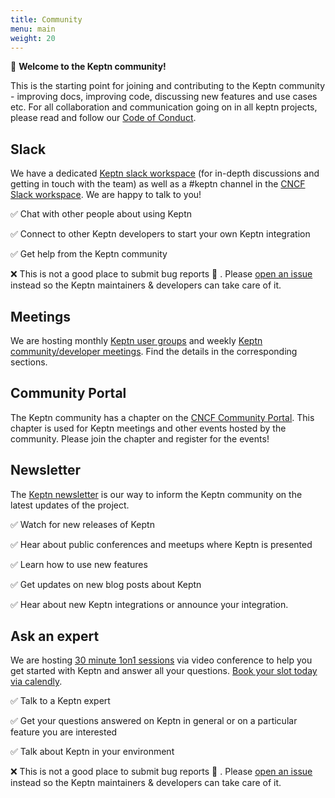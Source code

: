 ```yaml
---
title: Community
menu: main
weight: 20
---
```


👋 **Welcome to the Keptn community!**

This is the starting point for joining and contributing to the Keptn community - improving docs, improving code, discussing new features and use cases etc. For all collaboration and communication going on in all keptn projects, please read and follow our [Code of Conduct](https://github.com/keptn/community/blob/master/CODE_OF_CONDUCT.md).

## Slack 

We have a dedicated [Keptn slack workspace](https://slack.keptn.sh) (for in-depth discussions and getting in touch with the team) as well as a #keptn channel in the [CNCF Slack workspace](http://slack.cncf.io/). We are happy to talk to you!

✅ Chat with other people about using Keptn

✅ Connect to other Keptn developers to start your own Keptn integration

✅ Get help from the Keptn community

❌ This is not a good place to submit bug reports 🐞 . Please [open an issue](https://github.com/keptn/keptn/issues) instead so the Keptn maintainers & developers can take care of it. 

## Meetings

We are hosting monthly [Keptn user groups](./meetings/) and weekly [Keptn community/developer meetings](./meetings/). Find the details in the corresponding sections.

## Community Portal

The Keptn community has a chapter on the [CNCF Community Portal](https://community.cncf.io/keptn-community/).
This chapter is used for Keptn meetings and other events hosted by the community.
Please join the chapter and register for the events!

## Newsletter 

The [Keptn newsletter](/community/newsletter) is our way to inform the Keptn community on the latest updates of the project.

✅ Watch for new releases of Keptn

✅ Hear about public conferences and meetups where Keptn is presented

✅ Learn how to use new features

✅ Get updates on new blog posts about Keptn

✅ Hear about new Keptn integrations or announce your integration.

## Ask an expert

We are hosting [30 minute 1on1 sessions](https://calendly.com/jetzlstorfer/keptn) via video conference to help you get started with Keptn and answer all your questions. [Book your slot today via calendly](https://calendly.com/jetzlstorfer/keptn).

✅ Talk to a Keptn expert

✅ Get your questions answered on Keptn in general or on a particular feature you are interested

✅ Talk about Keptn in your environment

❌ This is not a good place to submit bug reports 🐞 . Please [open an issue](https://github.com/keptn/keptn/issues) instead so the Keptn maintainers & developers can take care of it.  
